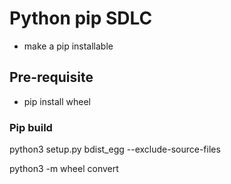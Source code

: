 # Python pip SDLC

- make a pip installable

## Pre-requisite

- pip install wheel

### Pip build 

python3 setup.py bdist_egg --exclude-source-files

python3 -m wheel convert 